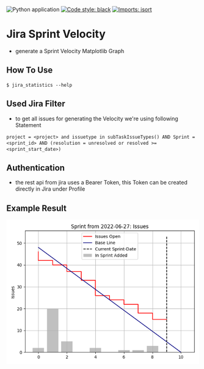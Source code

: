 ![Python application](https://github.com/FelixTheC/jira_srcum_velocity/workflows/Python%20application/badge.svg)
[![Code style: black](https://img.shields.io/badge/code%20style-black-000000.svg)](https://github.com/psf/black)
[![Imports: isort](https://img.shields.io/badge/%20imports-isort-%231674b1?style=flat&labelColor=ef8336)](https://pycqa.github.io/isort/)

# Jira Sprint Velocity
- generate a Sprint Velocity Matplotlib Graph

## How To Use
```shell
$ jira_statistics --help

```

## Used Jira Filter
- to get all issues for generating the Velocity we're using following Statement
```shell
project = <project> and issuetype in subTaskIssueTypes() AND Sprint = <sprint_id> AND (resolution = unresolved or resolved >= <sprint_start_date>)
```

## Authentication
- the rest api from jira uses a Bearer Token, this Token can be created directly in Jira under Profile


## Example Result
![SprintVelocity](images/test.png)
